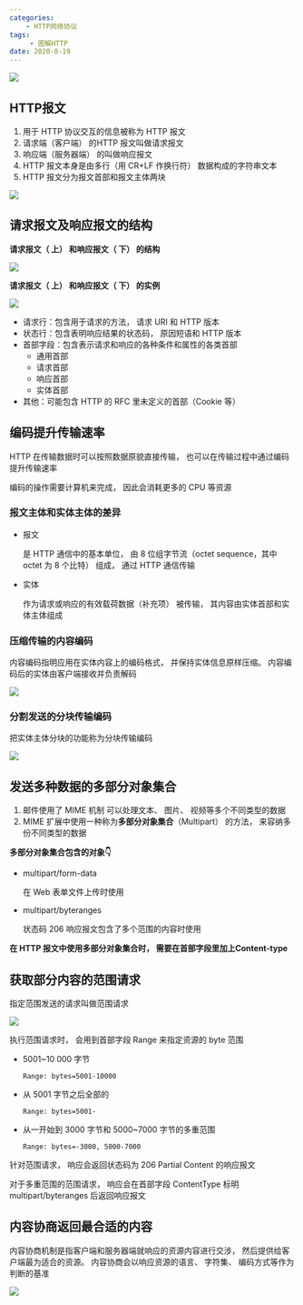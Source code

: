 ```yaml
---
categories:
    - HTTP网络协议
tags:
	 - 图解HTTP
date: 2020-8-19
---
```


![](https://s1.ax1x.com/2020/08/23/d0q5dI.png)

## HTTP报文

1. 用于 HTTP 协议交互的信息被称为 HTTP 报文
2. 请求端（客户端） 的HTTP 报文叫做请求报文
3.  响应端（服务器端） 的叫做响应报文
4. HTTP 报文本身是由多行（用 CR+LF 作换行符） 数据构成的字符串文本
5. HTTP 报文分为报文首部和报文主体两块

![](https://s1.ax1x.com/2020/08/17/dn9I9f.png)

## 请求报文及响应报文的结构

**请求报文（ 上） 和响应报文（ 下） 的结构**

![](https://s1.ax1x.com/2020/08/17/dn9TgS.png)



**请求报文（ 上） 和响应报文（ 下） 的实例**

![](https://s1.ax1x.com/2020/08/17/dn9buQ.png)



* 请求行：包含用于请求的方法， 请求 URI 和 HTTP 版本
* 状态行：包含表明响应结果的状态码， 原因短语和 HTTP 版本
* 首部字段：包含表示请求和响应的各种条件和属性的各类首部
  * 通用首部
  * 请求首部
  * 响应首部
  * 实体首部
* 其他：可能包含 HTTP 的 RFC 里未定义的首部（Cookie 等）



## 编码提升传输速率

HTTP 在传输数据时可以按照数据原貌直接传输， 也可以在传输过程中通过编码提升传输速率

编码的操作需要计算机来完成， 因此会消耗更多的 CPU 等资源



### 报文主体和实体主体的差异

* 报文

  是 HTTP 通信中的基本单位， 由 8 位组字节流（octet sequence，其中 octet 为 8 个比特） 组成， 通过 HTTP 通信传输

* 实体

  作为请求或响应的有效载荷数据（补充项） 被传输， 其内容由实体首部和实体主体组成



### 压缩传输的内容编码

内容编码指明应用在实体内容上的编码格式， 并保持实体信息原样压缩。 内容编码后的实体由客户端接收并负责解码

![](https://s1.ax1x.com/2020/08/17/dn9o38.png)



### 分割发送的分块传输编码

把实体主体分块的功能称为分块传输编码

![](https://s1.ax1x.com/2020/08/17/dn97jg.png)



## 发送多种数据的多部分对象集合

1. 邮件使用了 MIME 机制 可以处理文本、 图片、 视频等多个不同类型的数据
2.  MIME 扩展中使用一种称为**多部分对象集合**（Multipart） 的方法， 来容纳多份不同类型的数据



**多部分对象集合包含的对象👇**

* multipart/form-data

  在 Web 表单文件上传时使用

* multipart/byteranges

  状态码 206 响应报文包含了多个范围的内容时使用



**在 HTTP 报文中使用多部分对象集合时， 需要在首部字段里加上Content-type**



##  获取部分内容的范围请求

指定范围发送的请求叫做范围请求

![](https://s1.ax1x.com/2020/08/17/dn9LHs.png)

执行范围请求时， 会用到首部字段 Range 来指定资源的 byte 范围



* 5001~10 000 字节

  ```
  Range: bytes=5001-10000
  ```

* 从 5001 字节之后全部的

  ```
  Range: bytes=5001-
  ```

* 从一开始到 3000 字节和 5000~7000 字节的多重范围

  ```
  Range: bytes=-3000, 5000-7000
  ```

  

针对范围请求， 响应会返回状态码为 206 Partial Content 的响应报文

对于多重范围的范围请求， 响应会在首部字段 ContentType 标明 multipart/byteranges 后返回响应报文



## 内容协商返回最合适的内容

内容协商机制是指客户端和服务器端就响应的资源内容进行交涉， 然后提供给客户端最为适合的资源。 内容协商会以响应资源的语言、 字符集、 编码方式等作为判断的基准

![](https://s1.ax1x.com/2020/08/17/dn9qBj.png)